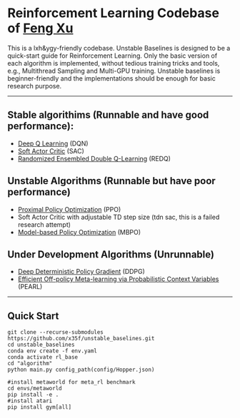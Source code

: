 # Reinforcement Learning Codebase of [Feng Xu](mailto:xufeng@lamda.nju.edu.cn)

This is a lxh&ygy-friendly codebase.
Unstable Baselines is designed to be a quick-start guide for Reinforcement Learning. Only the basic version of each algorithm is implemented, without tedious training tricks and tools, e.g., Multithread Sampling and Multi-GPU training. Unstable baselines is beginner-friendly and the implementations should be enough for basic research purpose.


---
## Stable algorithims (Runnable and have good performance):
* [Deep Q Learning](https://arxiv.org/abs/1312.5602) (DQN) 
* [Soft Actor Critic](https://arxiv.org/abs/1801.01290) (SAC)
* [Randomized Ensembled Double Q-Learning](https://arxiv.org/abs/2101.05982) (REDQ)


## Unstable Algorithms (Runnable but have poor performance)
* [Proximal Policy Optimization](https://arxiv.org/abs/1707.06347) (PPO)
* Soft Actor Critic with adjustable TD step size (tdn sac, this is a failed research attempt)
* [Model-based Policy Optimization](https://arxiv.org/abs/1906.08253) (MBPO)

## Under Development Algorithms (Unrunnable)
* [Deep Deterministic Policy Gradient](https://arxiv.org/abs/1509.02971v6) (DDPG)
* [Efficient Off-policy Meta-learning via Probabilistic Context Variables](http://arxiv.org/abs/1903.08254) (PEARL)

---
## Quick Start
``` shell
git clone --recurse-submodules https://github.com/x35f/unstable_baselines.git
cd unstable_baselines
conda env create -f env.yaml 
conda activate rl_base
cd "algorithm"
python main.py config_path(config/Hopper.json)  
```

```install envs
#install metaworld for meta_rl benchmark
cd envs/metaworld
pip install -e .
#install atari
pip install gym[all]
```

